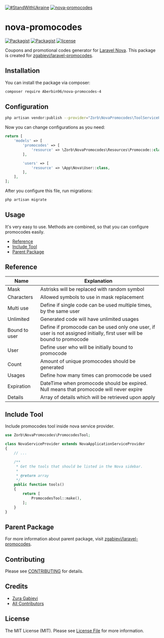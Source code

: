 [![#StandWithUkraine](https://github-ads.s3.eu-central-1.amazonaws.com/support-ukraine.svg?t=1)](https://supportukrainenow.org)
[![nova-promocodes](https://banners.beyondco.de/Nova%20Promocodes.jpeg?theme=light&packageManager=composer+require&packageName=zgabievi%2Fnova-promocodes&pattern=topography&style=style_2&description=A+Laravel+Nova+tool+for+zgabievi%2Flaravel-promocodes+library&md=1&showWatermark=0&fontSize=100px&images=https%3A%2F%2Flaravel.com%2Fimg%2Flogomark.min.svg)](https://github.com/Aberbin96/nova-promocodes-4)

# nova-promocodes

[![Packagist](https://img.shields.io/packagist/v/Aberbin96/nova-promocodes-4.svg)](https://packagist.org/packages/Aberbin96/nova-promocodes-4)
[![Packagist](https://img.shields.io/packagist/dt/Aberbin96/nova-promocodes-4.svg)](https://packagist.org/packages/Aberbin96/nova-promocodes-4)
[![license](https://img.shields.io/github/license/Aberbin96/nova-promocodes-4.svg)](https://packagist.org/packages/Aberbin96/nova-promocodes-4)

Coupons and promotional codes generator for [Laravel Nova](https://nova.laravel.com). This package is created for [zgabievi/laravel-promocodes](https://github.com/zgabievi/laravel-promocodes).

## Installation

You can install the package via composer:

```bash
composer require Aberbin96/nova-promocodes-4
```

## Configuration

```bash
php artisan vendor:publish --provider="Zorb\NovaPromocodes\ToolServiceProvider"
```

Now you can change configurations as you need:

```php
return [
    'models' => [
        'promocodes' => [
            'resource' => \Zorb\NovaPromocodes\Resources\Promocode::class,
        ],

        'users' => [
            'resource' => \App\Nova\User::class,
        ],
    ],
];
```

After you configure this file, run migrations:

```bash
php artisan migrate
```

## Usage

It's very easy to use. Methods are combined, so that you can configure promocodes easily.

- [Reference](#reference)
- [Include Tool](#include-tool)
- [Parent Package](#parent-package)

## Reference

| Name          | Explanation                                                                                                             |
|---------------|-------------------------------------------------------------------------------------------------------------------------|
| Mask          | Astrisks will be replaced with random symbol                                                                            |
| Characters    | Allowed symbols to use in mask replacement                                                                              |
| Multi use     | Define if single code can be used multiple times, by the same user                                                      |
| Unlimited     | Generated code will have unlimited usages                                                                               |
| Bound to user | Define if promocode can be used only one user, if user is not assigned initially, first user will be bound to promocode |
| User          | Define user who will be initially bound to promocode                                                                    |
| Count         | Amount of unique promocodes should be generated                                                                         |
| Usages        | Define how many times can promocode be used                                                                             |
| Expiration    | DateTime when promocode should be expired. Null means that promocode will never expire                                  |
| Details       | Array of details which will be retrieved upon apply                                                                     |

## Include Tool

Include promocodes tool inside nova service provider.

```php
use Zorb\NovaPromocodes\PromocodesTool;

class NovaServiceProvider extends NovaApplicationServiceProvider
{
    // ...

    /**
     * Get the tools that should be listed in the Nova sidebar.
     *
     * @return array
     */
    public function tools()
    {
        return [
            PromocodesTool::make(),
        ];
    }
}
```

## Parent Package

For more information about parent package, visit [zgabievi/laravel-promocodes](https://github.com/zgabievi/laravel-promocodes).

## Contributing

Please see [CONTRIBUTING](https://github.com/Aberbin96/nova-promocodes-4/blob/master/CONTRIBUTING.md) for details.

## Credits

- [Zura Gabievi](https://github.com/zgabievi)
- [All Contributors](https://github.com/Aberbin96/nova-promocodes-4/graphs/contributors)

## License

The MIT License (MIT). Please see [License File](https://github.com/Aberbin96/nova-promocodes-4/blob/master/LICENSE.md)
for more information.
